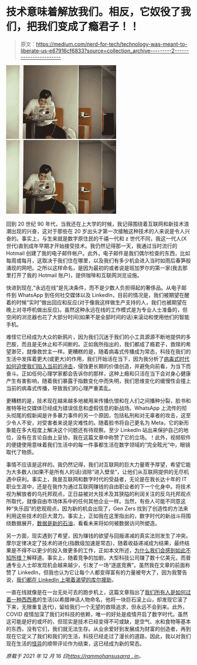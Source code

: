# 技术意味着解放我们。相反，它奴役了我们，把我们变成了瘾君子！！

> 原文：<https://medium.com/nerd-for-tech/technology-was-meant-to-liberate-us-e67916cf6833?source=collection_archive---------2----------------------->

![](img/9b55c7ee807c5e026df41a347652e8e1.png)![](img/e1848e9cd409da7dfe73915d824b5f15.png)

回到 20 世纪 90 年代，当我还在上大学的时候，我记得围绕着互联网和新技术浪潮出现的兴奋，这对于那些在 20 岁出头才第一次接触这种技术的人来说是令人兴奋的。事实上，与生来就是数字原住民的千禧一代和 z 世代不同，我这一代人(X 世代)直到成年早期才开始接受技术。我仍然记得那一天，我通过当时流行的 Hotmail 创建了我的电子邮件帐户。此外，电子邮件是我们偶尔检查的东西，比如每周或每月，这取决于我们住在哪里，以及我们有多少机会进入当时如雨后春笋般涌现的网吧。之所以这样命名，是因为最初的或者说是班加罗尔的第一家(我去那里打开了我的 Hotmail 账户)，提供咖啡和互联网浏览设施。

快进到现在,“永远在线”是先决条件，而不是少数人负担得起的奢侈品。从电子邮件到 WhatsApp 到任何社交媒体以及 LinkedIn，目前的情况是，我们被期望在醒着的时候“实时”做出回应和反应(对于像我这样做生产支持的人，我们也被期望在晚上对寻呼机做出反应)。虽然这种永远在线的工作模式是为专业人士准备的，但空闲的浏览器也花了大部分时间(如果不是全部时间的话)来滚动和使用他们的智能手机。

难怪它已经成为大众的新鸦片，因为我们沉迷于我们的小工具源源不断地提供的多巴胺，而且是无休止和不间断的。正如我所指出的，我们都成了瘾君子，救赎的希望渺茫，就像救世主一样。更糟糕的是，随着病毒式传播成为常态，科技在我们的生活中发挥着更大(或更大)的作用，我们开始活在当下，因为我分析了[病毒式时代如何迫使我们陷入当前的冲击](https://rammohansusarla.in/2021/12/06/how-the-viral-times-are-forcing-us-to-struggle-for-existence-and-live-for-the-moment/)，侵蚀更长期的价值创造，并避免向前看，为当下而奋斗。正如任何心理学家都会告诉你的那样，这种上瘾和只活在当下会对身心健康产生有害影响，随着我们暴露于指数变化中而失明，我们思维变化的缓慢性会撞上当前的病毒式传播，导致我们的心理严重紊乱。

更糟糕的是，技术现在越来越多地被用来传播仇恨和在人们之间播种分裂，脸书和推特等社交媒体已经成为错误信息和虚假信息的新战场。WhatsApp 上流传的彻头彻尾的假新闻是许多暴力事件的另一个原因，包括私刑和对无辜者的攻击，这至少令人不安，对受害者来说是灾难性的。随着脸书将自己更名为 Meta，它的新形象能在多大程度上解决这个问题还有待观察。至少 LinkedIn 站出来保护自己的地位，没有在言论自由上妥协，我在这篇文章中称赞了它的立场。！此外，视频软件的便捷使用意味着我们生活中的每一件事都生活在数字领域的“完全眩光”中，眼镜取代了物质。

事情不应该是这样的。我仍然记得，我们对互联网的巨大力量寄予厚望，希望它能为大多数人(如果不是所有人的话)消除“进入壁垒”，让他们从互联网提供的无尽机遇中获利。事实上，我是互联网和数字时代的受益者，无论是在我长达十年的 IT 职业生涯中，还是在我作为通过互联网赚钱的自由职业者的下一个化身中。将技术视为解放者的乌托邦观点，正日益被对大技术及其狭隘的利润关注的反乌托邦观点所取代，就像自由市场体系中的任何其他企业一样。当然，有些人可能不同意这种“失乐园”的悲观观点，因为新的机会出现了，Gen Zers 找到了创造性的方法来利用这些技术的巨大潜力。事实上，正如我在这里指出的，数字时代的新战斗将围绕数据展开，[数据是新的石油](https://rammohansusarla.in/2021/12/06/with-data-being-the-new-oil-the-emerging-digital-age-would-spur-battles-over-data-as-the-new-frontier-for-businesses/)，看看未来将如何被数据访问所塑造。

另一方面，现实遇到了希望，因为赚钱的欲望与回报递减的真实法则发生了冲突。摩尔定律决定了技术的进化(指数级加速是常态)，随着收益递减成为结果，最终结果是不得不以更少的投入做更多的工作，正如本文所述，[为什么我们会感到如此不知所措？](https://rammohansusarla.in/2021/12/06/why-do-we-feel-so-overwhelmed-and-what-do-moores-law-and-law-of-diminishing-returns-have-to-do-with-it/)解释道。事实上，随着竞争的加剧，大型科技公司赚了数十亿美元，而普通专业人士却发现机会越来越少，引发了一场“逐底竞赛”。虽然我在文章的前面称赞了 LinkedIn，但我也认为它让每个人都变得富有的力量被夸大了，因为我警告说，[我们都在 LinkedIn 上喝着渴望的库尔援助](https://rammohansusarla.in/2021/12/06/we-are-all-drinking-the-kool-aid-of-aspiration-on-linkedin/)，

一直在线就像是在一台无处可去的跑步机上，这篇文章指出了[我们所有人是如何过着一种西西弗](https://rammohansusarla.in/2021/12/06/moores-law-acceleration-and-getting-off-the-treadmill-of-tech-driven-sisyphean-modern-life/)的生活(以希腊神话人物命名，他将一块巨石滚上山，却发现它滚了下来，无限重复迭代)，留给我们一个无望的救赎追求，但永远不会到来。此外，COVID 疫情加深了我们对科技的依赖，唯一的好处是疫情开启了数字时代。虽然这可能是好的或坏的，但现实是技术已经变得不可或缺，是空气、水和食物等基本的东西，没有它们，我们就无法生存。从业余爱好到发展成为财富的创造者，再到现在它定义了我们和我们的生活，科技已经走过了漫长的道路，因此，我以对我们现在生活的[怪异](https://rammohansusarla.in/2021/12/06/welcome-to-the-new-weird-the-new-normal-of-the-post-pandemic-age-2/)的顺带评论作为结束，这已经成为新的常态。

*原载于 2021 年 12 月 16 日*[*https://rammohansusarra . in*](https://rammohansusarla.in/2021/12/16/technology-was-meant-to-liberate-us-instead-it-has-enslaved-us-and-turned-us-into-junkies/)*。*